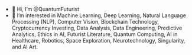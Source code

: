 - 👋 Hi, I’m @QuantumFuturist
- 👀 I’m interested in Machine Learning, Deep Learning, Natural Language Processing (NLP), Computer Vision, Blockchain Technology, Cryptocurrency Investing, Data Analysis, Data Engineering, Predictive Analytics, Ethics in AI, Futurist Literature, Quantum Computing, AI in Healthcare, Robotics, Space Exploration, Neurotechnology, Singularity, and AI Art.

<!---
QuantumFuturist/QuantumFuturist is a ✨ special ✨ repository because its `README.md` (this file) appears on your GitHub profile.
You can click the Preview link to take a look at your changes.
--->
